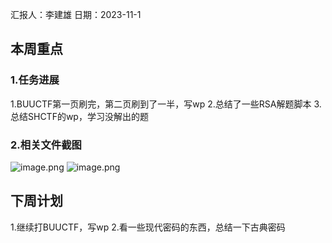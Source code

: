 汇报人：李建雄
日期：2023-11-1
## 本周重点
### 1.任务进展
1.BUUCTF第一页刷完，第二页刷到了一半，写wp
2.总结了一些RSA解题脚本
3.总结SHCTF的wp，学习没解出的题
### 2.相关文件截图
![image.png](https://cdn.nlark.com/yuque/0/2023/png/39265092/1698835684315-97e9bbde-90a9-439a-8ae2-c99c120a4e9d.png#averageHue=%231f1f1e&clientId=u06cdd166-1e50-4&from=paste&height=659&id=u30363954&originHeight=1186&originWidth=1154&originalType=binary&ratio=1.8000000715255737&rotation=0&showTitle=false&size=160812&status=done&style=none&taskId=u3001bcf6-77b6-4a25-8568-dadd8244ab7&title=&width=641.1110856356454)
![image.png](https://cdn.nlark.com/yuque/0/2023/png/39265092/1698836196227-91636822-d3b0-424b-ae37-7f715be37162.png#averageHue=%23f9f9f9&clientId=u06cdd166-1e50-4&from=paste&height=761&id=u624513b2&originHeight=1369&originWidth=1986&originalType=binary&ratio=1.8000000715255737&rotation=0&showTitle=false&size=151198&status=done&style=none&taskId=u38f1d5df-f57c-4525-b073-74ca70de285&title=&width=1103.3332894908074)

## 下周计划
1.继续打BUUCTF，写wp
2.看一些现代密码的东西，总结一下古典密码



